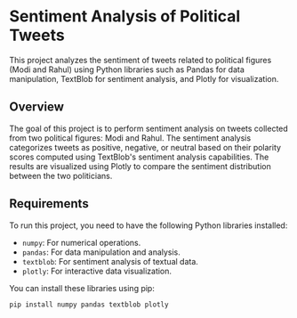 # Sentiment Analysis of Political Tweets

This project analyzes the sentiment of tweets related to political figures (Modi and Rahul) using Python libraries such as Pandas for data manipulation, TextBlob for sentiment analysis, and Plotly for visualization.

## Overview

The goal of this project is to perform sentiment analysis on tweets collected from two political figures: Modi and Rahul. The sentiment analysis categorizes tweets as positive, negative, or neutral based on their polarity scores computed using TextBlob's sentiment analysis capabilities. The results are visualized using Plotly to compare the sentiment distribution between the two politicians.

## Requirements

To run this project, you need to have the following Python libraries installed:

- `numpy`: For numerical operations.
- `pandas`: For data manipulation and analysis.
- `textblob`: For sentiment analysis of textual data.
- `plotly`: For interactive data visualization.

You can install these libraries using pip:

```bash
pip install numpy pandas textblob plotly
